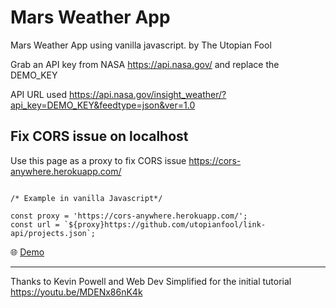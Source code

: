 # Mars Weather App

Mars Weather App using vanilla javascript.
by The Utopian Fool

Grab an API key from NASA https://api.nasa.gov/ and replace the DEMO_KEY

API URL used https://api.nasa.gov/insight_weather/?api_key=DEMO_KEY&feedtype=json&ver=1.0

## Fix CORS issue on localhost

Use this page as a proxy to fix CORS issue https://cors-anywhere.herokuapp.com/

```

/* Example in vanilla Javascript*/

const proxy = 'https://cors-anywhere.herokuapp.com/';
const url = `${proxy}https://github.com/utopianfool/link-api/projects.json`;

```

:globe_with_meridians:
[Demo](https://mars-weather.utopianfool.co.uk)

---------------------------------------------------------------

Thanks to Kevin Powell and Web Dev Simplified for the initial tutorial https://youtu.be/MDENx86nK4k
